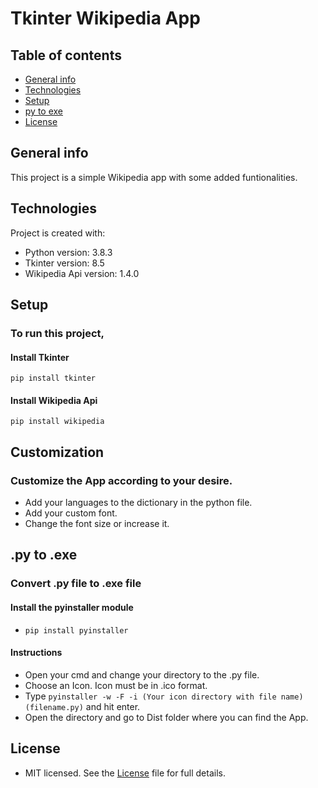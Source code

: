 # Tkinter Wikipedia App

## Table of contents
* [General info](#general-info)
* [Technologies](#technologies)
* [Setup](#setup)
* [py to exe](#py-to-exe)
* [License](#license)

## General info
This project is a simple Wikipedia app with some added funtionalities.
	
## Technologies
Project is created with:
* Python version: 3.8.3
* Tkinter version: 8.5
* Wikipedia Api version: 1.4.0
	
## Setup
### To run this project,
#### Install Tkinter
```
pip install tkinter
```
#### Install Wikipedia Api
```
pip install wikipedia
```

## Customization
### Customize the App according to your desire.
* Add your languages to the dictionary in the python file.
* Add your custom font.
* Change the font size or increase it.

## .py to .exe
### Convert .py file to .exe file
#### Install the pyinstaller module
* ```pip install pyinstaller```
#### Instructions
* Open your cmd and change your directory to the .py file.
* Choose an Icon. Icon must be in .ico format.
* Type ```pyinstaller -w -F -i (Your icon directory with file name) (filename.py)``` and hit enter.
* Open the directory and go to Dist folder where you can find the App.

## License
* MIT licensed. See the [License](LICENSE) file for full details. 
